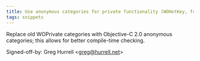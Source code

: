 ```yaml
---
title: Use anonymous categories for private functionality (WOHotKey, fc7fca1)
tags: snippets
---
```


Replace old WOPrivate categories with Objective-C 2.0 anonymous categories; this allows for better compile-time checking.

Signed-off-by: Greg Hurrell &lt;greg@hurrell.net&gt;
